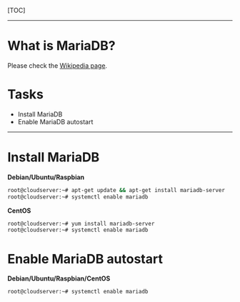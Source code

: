 [TOC]

---

# What is MariaDB?
Please check the [Wikipedia page](https://en.wikipedia.org/wiki/MariaDB).

# Tasks
* Install MariaDB
* Enable MariaDB autostart


---

# Install MariaDB

**Debian/Ubuntu/Raspbian**

```sh
root@cloudserver:~# apt-get update && apt-get install mariadb-server
root@cloudserver:~# systemctl enable mariadb
```

**CentOS**

```sh
root@cloudserver:~# yum install mariadb-server
root@cloudserver:~# systemctl enable mariadb
```

# Enable MariaDB autostart

**Debian/Ubuntu/Raspbian/CentOS**
```sh
root@cloudserver:~# systemctl enable mariadb
```